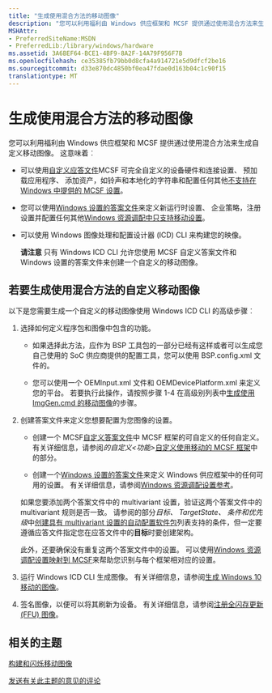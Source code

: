 ```yaml
---
title: "生成使用混合方法的移动图像"
description: "您可以利用福利由 Windows 供应框架和 MCSF 提供通过使用混合方法来生成自定义移动图像。"
MSHAttr:
- PreferredSiteName:MSDN
- PreferredLib:/library/windows/hardware
ms.assetid: 3A6BEF64-BCE1-4BF9-8A2F-14A79F956F7B
ms.openlocfilehash: ce35385fb79bb0d8cfa4a914721e5d9dfcf2be16
ms.sourcegitcommit: d33e870dc4850bf0ea47fdae0d163b04c1c90f15
translationtype: MT
---
```

# <a name="build-a-mobile-image-using-a-hybrid-method"></a>生成使用混合方法的移动图像


您可以利用福利由 Windows 供应框架和 MCSF 提供通过使用混合方法来生成自定义移动图像。 这意味着︰

-   可以使用[自定义应答文件](https://msdn.microsoft.com/library/windows/hardware/dn757452)MCSF 可完全自定义的设备硬件和连接设置、 预加载应用程序、 添加资产，如铃声和本地化的字符串和配置任何其他[不支持在 Windows 中提供的 MCSF 设置](https://msdn.microsoft.com/library/windows/hardware/mt573153)。

-   您可以使用[Windows 设置的答案文件](https://msdn.microsoft.com/library/windows/hardware/dn916153)来定义新运行时设置、 企业策略，注册设置并配置任何其他[Windows 资源调配中只支持移动设置](https://msdn.microsoft.com/library/windows/hardware/mt560342)。

-   可以使用 Windows 图像处理和配置设计器 (ICD) CLI 来构建您的映像。

    **请注意** 只有 Windows ICD CLI 允许您使用 MCSF 自定义答案文件和 Windows 设置的答案文件来创建一个自定义的移动图像。

     

## <a name="to-build-a-customized-mobile-image-using-a-hybrid-method"></a>若要生成使用混合方法的自定义移动图像


以下是您需要生成一个自定义的移动图像使用 Windows ICD CLI 的高级步骤︰

1.  选择如何定义程序包和图像中包含的功能。

    -   如果选择此方法，应作为 BSP 工具包的一部分已经有这样或者可以生成您自己使用的 SoC 供应商提供的配置工具，您可以使用 BSP.config.xml 文件的。

    -   您可以使用一个 OEMInput.xml 文件和 OEMDevicePlatform.xml 来定义您的平台。 若要执行此操作，请按照步骤 1-4 在高级别列表中[生成使用 ImgGen.cmd 的移动图像](building-a-phone-image-using-imggencmd.md)的步骤。

2.  创建答案文件来定义您想要配置为您图像的设置。

    -   创建一个 MCSF[自定义答案文件](https://msdn.microsoft.com/library/windows/hardware/dn757452)中 MCSF 框架的可自定义的任何自定义。 有关详细信息，请参阅*的自定义&lt;功能&gt;*[自定义使用移动的 MCSF 框架](https://msdn.microsoft.com/library/windows/hardware/dn757433)中的部分。

    -   创建一个[Windows 设置的答案文件](https://msdn.microsoft.com/library/windows/hardware/dn916153)来定义 Windows 供应框架中的任何可用的设置。 有关详细信息，请参阅[Windows 资源调配设置参考](https://msdn.microsoft.com/library/windows/hardware/dn953942)。

    如果您要添加两个答案文件中的 multivariant 设置，验证这两个答案文件中的 multivariant 规则是否一致。 请参阅的部分*目标、 TargetState、 条件和优先级*中[创建具有 multivariant 设置的自动配置软件包](https://msdn.microsoft.com/library/windows/hardware/dn916108)列表支持的条件，但一定要遵循应答文件指定您在应答文件中的**目标**时要创建架构。

    此外，还要确保没有重复这两个答案文件中的设置。 可以使用[Windows 资源调配设置映射到 MCSF](https://msdn.microsoft.com/library/windows/hardware/mt450421)来帮助您识别与每个框架相对应的设置。

3.  运行 Windows ICD CLI 生成图像。 有关详细信息，请参阅[生成 Windows 10 移动的图像](https://msdn.microsoft.com/library/windows/hardware/dn916115#to_build_a_mobile_image)。

4.  签名图像，以便可以将其刷新为设备。 有关详细信息，请参阅[注册全闪存更新 (FFU) 图像](sign-a-full-flash-update--ffu--image.md)。

## <a name="related-topics"></a>相关的主题


[构建和闪烁移动图像](building-and-flashing-images.md)

 

 

[发送有关此主题的意见的评论](mailto:wsddocfb@microsoft.com?subject=Documentation%20feedback%20%5Bp_phFlashing\p_phFlashing%5D:%20Build%20a%20mobile%20image%20using%20a%20hybrid%20method%20%20RELEASE:%20%2810/4/2016%29&body=%0A%0APRIVACY%20STATEMENT%0A%0AWe%20use%20your%20feedback%20to%20improve%20the%20documentation.%20We%20don't%20use%20your%20email%20address%20for%20any%20other%20purpose,%20and%20we'll%20remove%20your%20email%20address%20from%20our%20system%20after%20the%20issue%20that%20you're%20reporting%20is%20fixed.%20While%20we're%20working%20to%20fix%20this%20issue,%20we%20might%20send%20you%20an%20email%20message%20to%20ask%20for%20more%20info.%20Later,%20we%20might%20also%20send%20you%20an%20email%20message%20to%20let%20you%20know%20that%20we've%20addressed%20your%20feedback.%0A%0AFor%20more%20info%20about%20Microsoft's%20privacy%20policy,%20see%20http://privacy.microsoft.com/default.aspx. "发送有关此主题的意见的评论")





